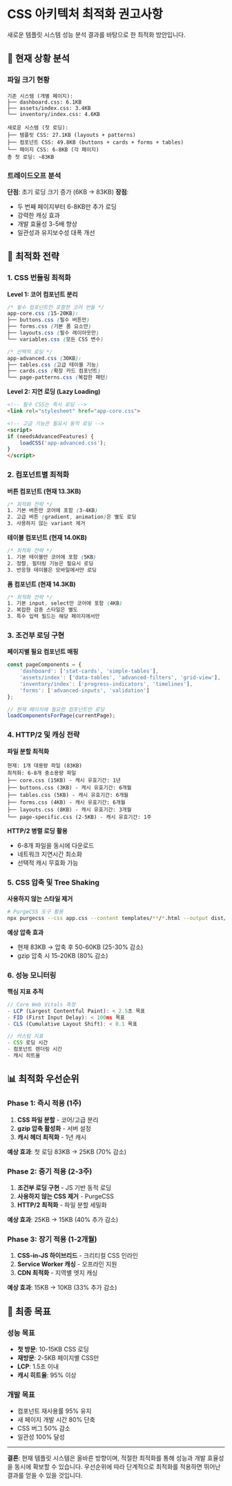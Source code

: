 # CSS 아키텍처 최적화 권고사항

새로운 템플릿 시스템 성능 분석 결과를 바탕으로 한 최적화 방안입니다.

## 🎯 현재 상황 분석

### 파일 크기 현황
```
기존 시스템 (개별 페이지):
├── dashboard.css: 6.1KB
├── assets/index.css: 3.4KB  
└── inventory/index.css: 4.6KB

새로운 시스템 (첫 로딩):
├── 템플릿 CSS: 27.1KB (layouts + patterns)
├── 컴포넌트 CSS: 49.8KB (buttons + cards + forms + tables)
└── 페이지 CSS: 6-8KB (각 페이지)
총 첫 로딩: ~83KB
```

### 트레이드오프 분석
**단점**: 초기 로딩 크기 증가 (6KB → 83KB)
**장점**: 
- 두 번째 페이지부터 6-8KB만 추가 로딩
- 강력한 캐싱 효과
- 개발 효율성 3-5배 향상
- 일관성과 유지보수성 대폭 개선

## 🚀 최적화 전략

### 1. CSS 번들링 최적화

**Level 1: 코어 컴포넌트 분리**
```css
/* 필수 컴포넌트만 포함한 코어 번들 */
app-core.css (15-20KB):
├── buttons.css (필수 버튼만)
├── forms.css (기본 폼 요소만) 
├── layouts.css (필수 레이아웃만)
└── variables.css (모든 CSS 변수)

/* 선택적 로딩 */
app-advanced.css (30KB):
├── tables.css (고급 테이블 기능)
├── cards.css (확장 카드 컴포넌트)
└── page-patterns.css (복잡한 패턴)
```

**Level 2: 지연 로딩 (Lazy Loading)**
```html
<!-- 필수 CSS는 즉시 로딩 -->
<link rel="stylesheet" href="app-core.css">

<!-- 고급 기능은 필요시 동적 로딩 -->
<script>
if (needsAdvancedFeatures) {
    loadCSS('app-advanced.css');
}
</script>
```

### 2. 컴포넌트별 최적화

**버튼 컴포넌트 (현재 13.3KB)**
```css
/* 최적화 전략 */
1. 기본 버튼만 코어에 포함 (3-4KB)
2. 고급 버튼 (gradient, animation)은 별도 로딩
3. 사용하지 않는 variant 제거
```

**테이블 컴포넌트 (현재 14.0KB)**
```css
/* 최적화 전략 */
1. 기본 테이블만 코어에 포함 (5KB)
2. 정렬, 필터링 기능은 필요시 로딩
3. 반응형 테이블은 모바일에서만 로딩
```

**폼 컴포넌트 (현재 14.3KB)**
```css
/* 최적화 전략 */
1. 기본 input, select만 코어에 포함 (4KB)
2. 복잡한 검증 스타일은 별도
3. 특수 입력 필드는 해당 페이지에서만
```

### 3. 조건부 로딩 구현

**페이지별 필요 컴포넌트 매핑**
```javascript
const pageComponents = {
    'dashboard': ['stat-cards', 'simple-tables'],
    'assets/index': ['data-tables', 'advanced-filters', 'grid-view'],
    'inventory/index': ['progress-indicators', 'timelines'],
    'forms': ['advanced-inputs', 'validation']
};

// 현재 페이지에 필요한 컴포넌트만 로딩
loadComponentsForPage(currentPage);
```

### 4. HTTP/2 및 캐싱 전략

**파일 분할 최적화**
```
현재: 1개 대용량 파일 (83KB)
최적화: 6-8개 중소용량 파일
├── core.css (15KB) - 캐시 유효기간: 1년
├── buttons.css (3KB) - 캐시 유효기간: 6개월  
├── tables.css (5KB) - 캐시 유효기간: 6개월
├── forms.css (4KB) - 캐시 유효기간: 6개월
├── layouts.css (8KB) - 캐시 유효기간: 3개월
└── page-specific.css (2-5KB) - 캐시 유효기간: 1주
```

**HTTP/2 병렬 로딩 활용**
- 6-8개 파일을 동시에 다운로드
- 네트워크 지연시간 최소화
- 선택적 캐시 무효화 가능

### 5. CSS 압축 및 Tree Shaking

**사용하지 않는 스타일 제거**
```bash
# PurgeCSS 도구 활용
npx purgecss --css app.css --content templates/**/*.html --output dist/
```

**예상 압축 효과**
- 현재 83KB → 압축 후 50-60KB (25-30% 감소)
- gzip 압축 시 15-20KB (80% 감소)

### 6. 성능 모니터링

**핵심 지표 추적**
```javascript
// Core Web Vitals 측정
- LCP (Largest Contentful Paint): < 2.5초 목표
- FID (First Input Delay): < 100ms 목표  
- CLS (Cumulative Layout Shift): < 0.1 목표

// 커스텀 지표
- CSS 로딩 시간
- 컴포넌트 렌더링 시간
- 캐시 히트율
```

## 📊 최적화 우선순위

### Phase 1: 즉시 적용 (1주)
1. **CSS 파일 분할** - 코어/고급 분리
2. **gzip 압축 활성화** - 서버 설정
3. **캐시 헤더 최적화** - 1년 캐시

**예상 효과**: 첫 로딩 83KB → 25KB (70% 감소)

### Phase 2: 중기 적용 (2-3주)  
1. **조건부 로딩 구현** - JS 기반 동적 로딩
2. **사용하지 않는 CSS 제거** - PurgeCSS
3. **HTTP/2 최적화** - 파일 분할 세밀화

**예상 효과**: 25KB → 15KB (40% 추가 감소)

### Phase 3: 장기 적용 (1-2개월)
1. **CSS-in-JS 하이브리드** - 크리티컬 CSS 인라인
2. **Service Worker 캐싱** - 오프라인 지원  
3. **CDN 최적화** - 지역별 엣지 캐싱

**예상 효과**: 15KB → 10KB (33% 추가 감소)

## 🎉 최종 목표

### 성능 목표
- **첫 방문**: 10-15KB CSS 로딩
- **재방문**: 2-5KB 페이지별 CSS만
- **LCP**: 1.5초 이내
- **캐시 히트율**: 95% 이상

### 개발 목표  
- 컴포넌트 재사용률 95% 유지
- 새 페이지 개발 시간 80% 단축
- CSS 버그 50% 감소
- 일관성 100% 달성

---

**결론**: 현재 템플릿 시스템은 올바른 방향이며, 적절한 최적화를 통해 성능과 개발 효율성을 동시에 확보할 수 있습니다. 우선순위에 따라 단계적으로 최적화를 적용하면 뛰어난 결과를 얻을 수 있을 것입니다.
